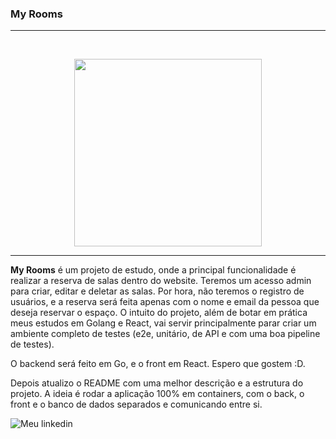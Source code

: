 ### My Rooms

---

<br>
<p align="center">
  <img src="https://media0.giphy.com/media/v1.Y2lkPTc5MGI3NjExMXlpMHp4MDg0MmtscjN1eml2cDJnOXU2emRyY2lpZ2phdnh2MHJ5NCZlcD12MV9pbnRlcm5hbF9naWZfYnlfaWQmY3Q9Zw/l0K4n42JVSqqUvAQg/giphy.gif" width="300"/>
</p>

---

**My Rooms** é um projeto de estudo, onde a principal funcionalidade é realizar a reserva de salas dentro do website. Teremos um acesso admin para criar, editar e deletar as salas. Por hora, não teremos o registro de usuários, e a reserva será feita apenas com o nome e email da pessoa que deseja reservar o espaço. O intuito do projeto, além de botar em prática meus estudos em Golang e React, vai servir principalmente parar criar um ambiente completo de testes (e2e, unitário, de API e com uma boa pipeline de testes).

O backend será feito em Go, e o front em React. Espero que gostem :D.

Depois atualizo o README com uma melhor descrição e a estrutura do projeto. A ideia é rodar a aplicação 100% em containers, com o back, o front e o banco de dados separados e comunicando entre si.

![Meu linkedin](https://www.linkedin.com/in/dan0sillva/)
